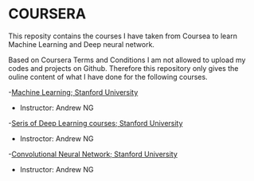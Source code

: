# COURSERA
This reposity contains the courses I have taken from Coursea to learn Machine Learning and Deep neural network.

Based on Coursera Terms and Conditions I am not allowed to upload my codes and projects on Github. Therefore this repository only gives the ouline content of what I have done for the following courses.

-[Machine Learning; Stanford University](https://github.com/nimahassanpour/COURSERA/tree/master/Machine-Learning-master)

   - Instructor: Andrew NG
  
-[Seris of Deep Learning courses; Stanford University](https://github.com/nimahassanpour/COURSERA/tree/master/Deep-Learning-Specialization-master)

  - Instroctor: Andrew NG
  
-[Convolutional Neural Network; Stanford University](https://github.com/nimahassanpour/COURSERA/tree/master/Convolutional-Neural-Networks-master)

  - Instructor: Andrew NG

